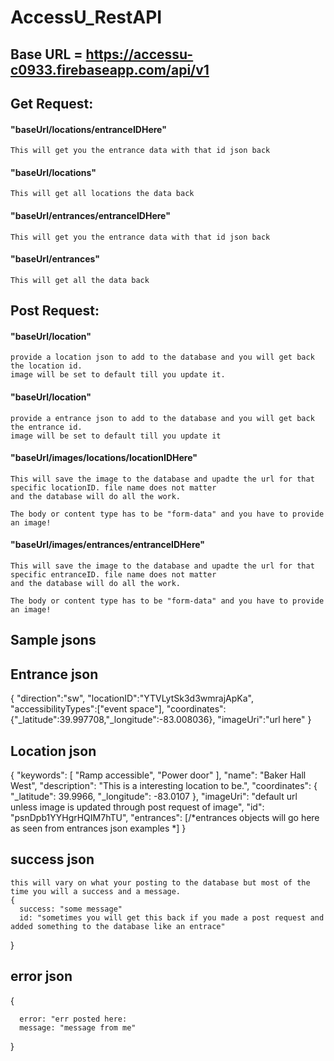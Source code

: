 # AccessU_RestAPI

## Base URL = https://accessu-c0933.firebaseapp.com/api/v1

## Get Request:
  
  #### "baseUrl/locations/entranceIDHere"
    This will get you the entrance data with that id json back

  #### "baseUrl/locations"
    This will get all locations the data back

  #### "baseUrl/entrances/entranceIDHere"
    This will get you the entrance data with that id json back

  #### "baseUrl/entrances"
    This will get all the data back
    
## Post Request:
  
  #### "baseUrl/location"
    provide a location json to add to the database and you will get back the location id.
    image will be set to default till you update it.

  #### "baseUrl/location"
    provide a entrance json to add to the database and you will get back the entrance id.
    image will be set to default till you update it
  
  #### "baseUrl/images/locations/locationIDHere"
    This will save the image to the database and upadte the url for that specific locationID. file name does not matter
    and the database will do all the work.
    
    The body or content type has to be "form-data" and you have to provide an image!
    
  #### "baseUrl/images/entrances/entranceIDHere"
    This will save the image to the database and upadte the url for that specific entranceID. file name does not matter
    and the database will do all the work.
    
    The body or content type has to be "form-data" and you have to provide an image!
    
## Sample jsons
  ## Entrance json
  {
    "direction":"sw",
    "locationID":"YTVLytSk3d3wmrajApKa",
    "accessibilityTypes":["event space"],
    "coordinates":{"_latitude":39.997708,"_longitude":-83.008036},
    "imageUri":"url here"
  }
  ## Location json
  {
    "keywords": [
        "Ramp accessible",
        "Power door"
    ],
    "name": "Baker Hall West",
    "description": "This is a interesting location to be.",
    "coordinates": {
        "_latitude": 39.9966,
        "_longitude": -83.0107
    },
    "imageUri": "default url unless image is updated through post request of image",
    "id": "psnDpb1YYHgrHQIM7hTU",
    "entrances": [/*entrances objects will go here as seen from entrances json examples *\]
   }
  ## success json
    this will vary on what your posting to the database but most of the time you will a success and a message.
    {
      success: "some message"
      id: "sometimes you will get this back if you made a post request and added something to the database like an entrace"
   }
  ## error json
   {
  
      error: "err posted here:
      message: "message from me"
      
   }
   


    
